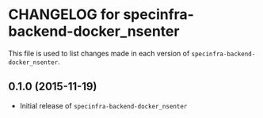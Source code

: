 # CHANGELOG for specinfra-backend-docker_nsenter

This file is used to list changes made in each version of `specinfra-backend-docker_nsenter`.

## 0.1.0 (2015-11-19)

* Initial release of `specinfra-backend-docker_nsenter`
